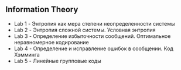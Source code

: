 ## Information Theory

- Lab 1 - Энтропия как мера степени неопределенности системы
- Lab 2 - Энтропия сложной системы. Условная энтропия
- Lab 3 - Определение избыточности сообщений. Оптимальное неравномерное кодирование
- Lab 4 - Определение и исправление ошибок в сообщении. Код Хэмминга
- Lab 5 - Линейные групповые коды
